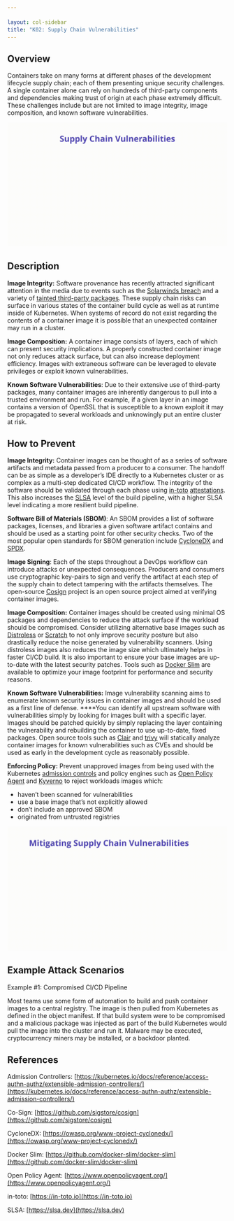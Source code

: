 ```yaml
---

layout: col-sidebar
title: "K02: Supply Chain Vulnerabilities"
---
```


## Overview

Containers take on many forms at different phases of the development lifecycle supply chain; each of them presenting unique security challenges. A single container alone can rely on hundreds of third-party components and dependencies making trust of origin at each phase extremely difficult. These challenges include but are not limited to image integrity, image composition, and known software vulnerabilities. 

![Supply Chain Vulnerabilities - Illustration](/assets/images/K02-2022.gif)

## Description

**Image Integrity:** Software provenance has recently attracted significant attention in the media due to events such as the [Solarwinds breach](https://www.businessinsider.com/solarwinds-hack-explained-government-agencies-cyber-security-2020-12) and a variety of [tainted third-party packages](https://therecord.media/malware-found-in-npm-package-with-millions-of-weekly-downloads/). These supply chain risks can surface in various states of the container build cycle as well as at runtime inside of Kubernetes. When systems of record do not exist regarding the contents of a container image it is possible that an unexpected container may run in a cluster. 

**Image Composition:** A container image consists of layers, each of which can present security implications. A properly constructed container image not only reduces attack surface, but can also increase deployment efficiency. Images with extraneous software can be leveraged to elevate privileges or exploit known vulnerabilities. 

**Known Software Vulnerabilities**: Due to their extensive use of third-party packages, many container images are inherently dangerous to pull into a trusted environment and run. For example, if a given layer in an image contains a version of OpenSSL that is susceptible to a known exploit it may be propagated to several workloads and unknowingly put an entire cluster at risk.

## How to Prevent

**Image Integrity:** Container images can be thought of as a series of software artifacts and metadata passed from a producer to a consumer. The handoff can be as simple as a developer’s IDE directly to a Kubernetes cluster or as complex as a multi-step dedicated CI/CD workflow. The integrity of the software should be validated through each phase using [in-toto](https://in-toto.io/) [attestations](https://github.com/in-toto/attestation). This also increases the [SLSA](https://slsa.dev) level of the build pipeline, with a higher SLSA level indicating a more resilient build pipeline.

**Software Bill of Materials (SBOM)**: An SBOM provides a list of software packages, licenses, and libraries a given software artifact contains and should be used as a starting point for other security checks. Two of the most popular open standards for SBOM generation include [CycloneDX](https://cyclonedx.org/) and [SPDX](https://spdx.dev/). 

**Image Signing**: Each of the steps throughout a DevOps workflow can introduce attacks or unexpected consequences. Producers and consumers use cryptographic key-pairs to sign and verify the artifact at each step of the supply chain to detect tampering with the artifacts themselves. The open-source [Cosign](https://github.com/sigstore/cosign) project is an open source project aimed at verifying container images. 

**Image Composition:** Container images should be created using minimal OS packages and dependencies to reduce the attack surface if the workload should be compromised. Consider utilizing alternative base images such as [Distroless](https://github.com/GoogleContainerTools/distroless) or [Scratch](https://hub.docker.com/_/scratch) to not only improve security posture but also drastically reduce the noise generated by vulnerability scanners. Using distroless images also reduces the image size which ultimately helps in faster CI/CD build.  It is also important to ensure your base images are up-to-date with the latest security patches. Tools such as [Docker Slim](https://github.com/docker-slim/docker-slim) are available to optimize your image footprint for performance and security reasons. 

**Known Software Vulnerabilities:** Image vulnerability scanning aims to enumerate known security issues in container images and should be used as a first line of defense. ****You can identify all upstream software with vulnerabilities simply by looking for images built with a specific layer. Images should be patched quickly by simply replacing the layer containing the vulnerability and rebuilding the container to use up-to-date, fixed packages. Open source tools such as [Clair](https://github.com/coreos/clair) and [trivy](https://github.com/aquasecurity/trivy) will statically analyze container images for known vulnerabilities such as CVEs and should be used as early in the development cycle as reasonably possible. 

**Enforcing Policy:** Prevent unapproved images from being used with the Kubernetes [admission controls](https://kubernetes.io/docs/reference/access-authn-authz/extensible-admission-controllers/) and policy engines such as [Open Policy Agent](https://www.openpolicyagent.org/) and [Kyverno](https://kyverno.io) to reject workloads images which:

- haven’t been scanned for vulnerabilities
- use a base image that’s not explicitly allowed
- don’t include an approved SBOM
- originated from untrusted registries

![Supply Chain Vulnerabilities - Mitigations](/assets/images/K02-2022-mitigation.gif)

## Example Attack Scenarios

Example #1: Compromised CI/CD Pipeline

Most teams use some form of automation to build and push container images to a central registry. The image is then pulled from Kubernetes as defined in the object manifest. If that build system were to be compromised and a malicious package was injected as part of the build Kubernetes would pull the image into the cluster and run it. Malware may be executed, cryptocurrency miners may be installed, or a backdoor planted. 

## References
Admission Controllers: [https://kubernetes.io/docs/reference/access-authn-authz/extensible-admission-controllers/](https://kubernetes.io/docs/reference/access-authn-authz/extensible-admission-controllers/)

Co-Sign: [https://github.com/sigstore/cosign](https://github.com/sigstore/cosign)

CycloneDX: [https://owasp.org/www-project-cyclonedx/](https://owasp.org/www-project-cyclonedx/)

Docker Slim: [https://github.com/docker-slim/docker-slim](https://github.com/docker-slim/docker-slim)

Open Policy Agent: [https://www.openpolicyagent.org/](https://www.openpolicyagent.org/)

in-toto: [https://in-toto.io](https://in-toto.io)

SLSA: [https://slsa.dev](https://slsa.dev)
